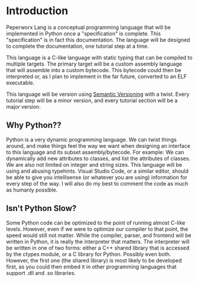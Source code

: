 # Introduction


Peperworx Lang is a conceptual programming language that will be implemented in Python once a "specification" is complete. This "specification" is in fact this documentation. The language will be designed to complete the documentation, one tutorial step at a time.

This language is a C-like language with static typing that can be compiled to multiple targets. The primary target will be a custom assembly language that will assemble into a custom bytecode. This bytecode could then be interpreted or, as I plan to implement in the far future, converted to an ELF executable.

This language will be version using [Semantic Versioning](https://semver.org/) with a twist. Every tutorial step will be a minor version, and every tutorial section will be a major version.

## Why Python??

Python is a very dynamic programming language. We can twist things around, and make things feel the way we want when designing an interface to this language and its subset assembly/bytecode. For example: We can dynamically add new attributes to classes, and list the attributes of classes. We are also not limited on integer and string sizes. 
This language will be using and abusing typehints. Visual Studio Code, or a similar editor, should be able to give you intellisense (or whatever you are using) information for every step of the way. I will also do my best to comment the code as much as humanly possible.

## Isn't Python Slow?

Some Python code can be optimized to the point of running almost C-like levels. However, even if we were to optimize our compiler to that point, the speed would still not matter. While the compiler, parser, and frontend will be written in Python, it is really the interpreter that matters. The interpreter will be written in one of two forms: either a C++ shared library that is accessed by the ctypes module, or a C library for Python. Possibly even both. However, the first one (the shared library) is most likely to be developed first, as you could then embed it in other programming languages that support .dll and .so libraries.

